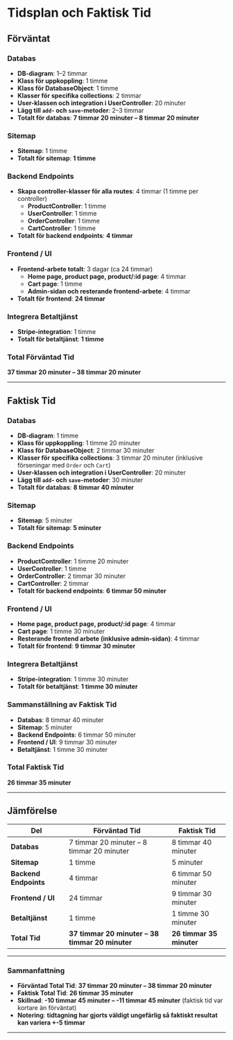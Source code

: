 # Tidsplan och Faktisk Tid

## Förväntat

### **Databas**

- **DB-diagram**: 1–2 timmar
- **Klass för uppkoppling**: 1 timme
- **Klass för DatabaseObject**: 1 timme
- **Klasser för specifika collections**: 2 timmar
- **User-klassen och integration i UserController**: 20 minuter
- **Lägg till `add`- och `save`-metoder**: 2–3 timmar
- **Totalt för databas**: **7 timmar 20 minuter – 8 timmar 20 minuter**

### **Sitemap**

- **Sitemap**: 1 timme
- **Totalt för sitemap**: **1 timme**

### **Backend Endpoints**

- **Skapa controller-klasser för alla routes**: 4 timmar (1 timme per controller)
  - **ProductController**: 1 timme
  - **UserController**: 1 timme
  - **OrderController**: 1 timme
  - **CartController**: 1 timme
- **Totalt för backend endpoints**: **4 timmar**

### **Frontend / UI**

- **Frontend-arbete totalt**: 3 dagar (ca 24 timmar)
  - **Home page, product page, product/:id page**: 4 timmar
  - **Cart page**: 1 timme
  - **Admin-sidan och resterande frontend-arbete**: 4 timmar
- **Totalt för frontend**: **24 timmar**

### **Integrera Betaltjänst**

- **Stripe-integration**: 1 timme
- **Totalt för betaltjänst**: **1 timme**

### **Total Förväntad Tid**

**37 timmar 20 minuter – 38 timmar 20 minuter**

---

## Faktisk Tid

### **Databas**

- **DB-diagram**: 1 timme
- **Klass för uppkoppling**: 1 timme 20 minuter
- **Klass för DatabaseObject**: 2 timmar 30 minuter
- **Klasser för specifika collections**: 3 timmar 20 minuter (inklusive förseningar med `Order` och `Cart`)
- **User-klassen och integration i UserController**: 20 minuter
- **Lägg till `add`- och `save`-metoder**: 30 minuter
- **Totalt för databas**: **8 timmar 40 minuter**

### **Sitemap**

- **Sitemap**: 5 minuter
- **Totalt för sitemap**: **5 minuter**

### **Backend Endpoints**

- **ProductController**: 1 timme 20 minuter
- **UserController**: 1 timme
- **OrderController**: 2 timmar 30 minuter
- **CartController**: 2 timmar
- **Totalt för backend endpoints**: **6 timmar 50 minuter**

### **Frontend / UI**

- **Home page, product page, product/:id page**: 4 timmar
- **Cart page**: 1 timme 30 minuter
- **Resterande frontend arbete (inklusive admin-sidan)**: 4 timmar
- **Totalt för frontend**: **9 timmar 30 minuter**

### **Integrera Betaltjänst**

- **Stripe-integration**: 1 timme 30 minuter
- **Totalt för betaltjänst**: **1 timme 30 minuter**

### **Sammanställning av Faktisk Tid**

- **Databas**: 8 timmar 40 minuter
- **Sitemap**: 5 minuter
- **Backend Endpoints**: 6 timmar 50 minuter
- **Frontend / UI**: 9 timmar 30 minuter
- **Betaltjänst**: 1 timme 30 minuter

### **Total Faktisk Tid**

**26 timmar 35 minuter**

---

## Jämförelse

| **Del**               | **Förväntad Tid**                               | **Faktisk Tid**          |
| --------------------- | ----------------------------------------------- | ------------------------ |
| **Databas**           | 7 timmar 20 minuter – 8 timmar 20 minuter       | 8 timmar 40 minuter      |
| **Sitemap**           | 1 timme                                         | 5 minuter                |
| **Backend Endpoints** | 4 timmar                                        | 6 timmar 50 minuter      |
| **Frontend / UI**     | 24 timmar                                       | 9 timmar 30 minuter      |
| **Betaltjänst**       | 1 timme                                         | 1 timme 30 minuter       |
| **Total Tid**         | **37 timmar 20 minuter – 38 timmar 20 minuter** | **26 timmar 35 minuter** |

---

### **Sammanfattning**

- **Förväntad Total Tid**: **37 timmar 20 minuter – 38 timmar 20 minuter**
- **Faktisk Total Tid**: **26 timmar 35 minuter**
- **Skillnad**: **-10 timmar 45 minuter – -11 timmar 45 minuter** (faktisk tid var kortare än förväntat)
- **Notering**: **tidtagning har gjorts väldigt ungefärlig så faktiskt resultat kan variera +-5 timmar**

---
